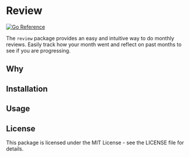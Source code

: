 # Review

[![Go Reference](https://pkg.go.dev/badge/github.com/mauriceLC92/review.svg)](https://pkg.go.dev/github.com/mauriceLC92/review)

The `review` package provides an easy and intuitive way to do monthly reviews. Easily track how your month went and reflect on past months to see if you are progressing.

## Why

## Installation

## Usage

## License

This package is licensed under the MIT License - see the LICENSE file for details.
